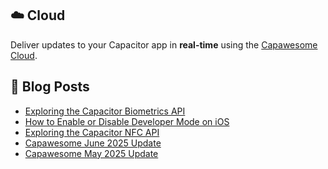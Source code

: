 <!--
# Capawesome

**Here are some ideas to get you started:**

🙋‍♀️ A short introduction - what is your organization all about?
🌈 Contribution guidelines - how can the community get involved?
👩‍💻 Useful resources - where can the community find your docs? Is there anything else the community should know?
🍿 Fun facts - what does your team eat for breakfast?
🧙 Remember, you can do mighty things with the power of [Markdown](https://docs.github.com/github/writing-on-github/getting-started-with-writing-and-formatting-on-github/basic-writing-and-formatting-syntax)
-->

## ☁️ Cloud

Deliver updates to your Capacitor app in **real-time** using the [Capawesome Cloud](https://cloud.capawesome.io/).

## 📕  Blog Posts

<!-- BLOG-POST-LIST:START -->
- [Exploring the Capacitor Biometrics API](https://capawesome.io/blog/exploring-the-capacitor-biometrics-api/)
- [How to Enable or Disable Developer Mode on iOS](https://capawesome.io/blog/how-to-enable-ios-developer-mode/)
- [Exploring the Capacitor NFC API](https://capawesome.io/blog/exploring-the-capacitor-nfc-api/)
- [Capawesome June 2025 Update](https://capawesome.io/blog/2025-june-update/)
- [Capawesome May 2025 Update](https://capawesome.io/blog/2025-may-update/)
<!-- BLOG-POST-LIST:END -->
